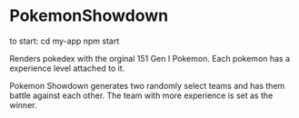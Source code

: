 # PokemonShowdown

to start:
cd my-app
npm start

Renders pokedex with the orginal 151 Gen I Pokemon. Each pokemon has a experience level attached to it. 

Pokemon Showdown generates two randomly select teams and has them battle against each other. The team with more experience is set as the winner. 
